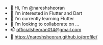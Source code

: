- 👋 Hi, I’m @nareshsheoran
- 👀 I’m interested in Flutter and Dart
- 🌱 I’m currently learning Flutter
- 💞️ I’m looking to collaborate on ...
- 📫 officialsheoran014@gmail.com
- 🔗 https://nareshsheoran.github.io/profile/

<!---
nareshsheoran/nareshsheoran is a ✨ special ✨ repository because its `README.md` (this file) appears on your GitHub profile.
You can click the Preview link to take a look at your changes.
--->
